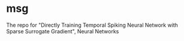 # msg
The repo for "Directly Training Temporal Spiking Neural Network with Sparse Surrogate Gradient", Neural Networks
